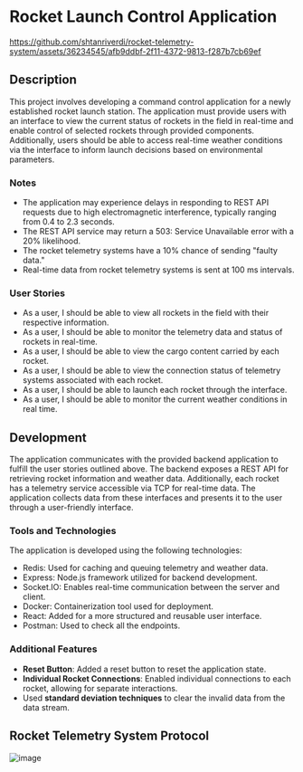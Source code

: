 # Rocket Launch Control Application

https://github.com/shtanriverdi/rocket-telemetry-system/assets/36234545/afb9ddbf-2f11-4372-9813-f287b7cb69ef

## Description
This project involves developing a command control application for a newly established rocket launch station. The application must provide users with an interface to view the current status of rockets in the field in real-time and enable control of selected rockets through provided components.
Additionally, users should be able to access real-time weather conditions via the interface to inform launch decisions based on environmental parameters.

<!---
## Running the Backend Application
To run the application, ensure that the latest version of Docker is installed on your system. Once Docker is confirmed to be running, execute the following command to run the application:
Alternatively, you can run the application using the provided compose file (`docker-compose.yaml`).

## Access
After running the application, you can access the REST API endpoints defined in the Postman collection at http://localhost:5000.
To authenticate requests to the REST API services, ensure that the required parameters are included in the request headers, as documented.
To access the telemetry systems of the rockets, utilize the `rocket` model's `telemetry` attributes `host` and `port`, available at http://localhost:5000/rockets. Connect to each rocket using a TCP client with the provided host and port values to receive real-time data following the protocol outlined in the documentation.
Import the provided Postman collection (`Launch Site.postman_collection.json`) and environment (`Launch Site - localhost.postman_environment.json`) to test the endpoints and explore the documentation.
--->

### Notes
- The application may experience delays in responding to REST API requests due to high electromagnetic interference, typically ranging from 0.4 to 2.3 seconds.
- The REST API service may return a 503: Service Unavailable error with a 20% likelihood.
- The rocket telemetry systems have a 10% chance of sending "faulty data."
- Real-time data from rocket telemetry systems is sent at 100 ms intervals.

### User Stories
- As a user, I should be able to view all rockets in the field with their respective information.
- As a user, I should be able to monitor the telemetry data and status of rockets in real-time.
- As a user, I should be able to view the cargo content carried by each rocket.
- As a user, I should be able to view the connection status of telemetry systems associated with each rocket.
- As a user, I should be able to launch each rocket through the interface.
- As a user, I should be able to monitor the current weather conditions in real time.

## Development
The application communicates with the provided backend application to fulfill the user stories outlined above. The backend exposes a REST API for retrieving rocket information and weather data. Additionally, each rocket has a telemetry service accessible via TCP for real-time data.
The application collects data from these interfaces and presents it to the user through a user-friendly interface.

### Tools and Technologies
The application is developed using the following technologies:
- Redis: Used for caching and queuing telemetry and weather data.
- Express: Node.js framework utilized for backend development.
- Socket.IO: Enables real-time communication between the server and client.
- Docker: Containerization tool used for deployment.
- React: Added for a more structured and reusable user interface.
- Postman: Used to check all the endpoints.

### Additional Features
- **Reset Button**: Added a reset button to reset the application state.
- **Individual Rocket Connections**: Enabled individual connections to each rocket, allowing for separate interactions.
- Used **standard deviation techniques** to clear the invalid data from the data stream.

<!---
## Documentation
- **README.md**: Contains instructions for running the backend application. Before starting development, it's recommended to test the application's functionality using Postman.
- **Launch Site.postman_collection.json**: Postman collection for accessing the REST API endpoints.
- **Rocket Telemetry System Communication Protocol Definition.pdf**: Documentation defining the protocol for communicating with rocket telemetry systems.

## Requirements
To run and test the application, you need:
- Docker: Required for running the backend application.
- Postman: Used for testing REST API endpoints and accessing documentation.

## Evaluation
The submitted source code will be evaluated based on the following criteria:
- Implementation of technical requirements.
- Code readability and organization.
- Reusability of components.
- Overall code structure.
- Unit testing.
- Performance considerations.
- Number of implemented user scenarios
-->

## Rocket Telemetry System Protocol
![image](https://github.com/shtanriverdi/rocket-telemetry-system/assets/36234545/5bfe4586-e37b-47e0-b3f0-d08adfdcfb7f)

